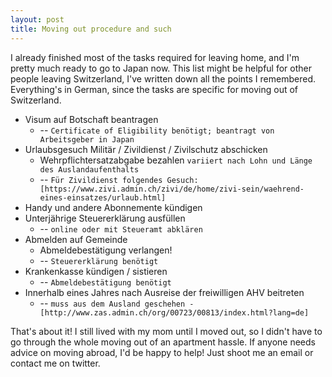 ```yaml
---
layout: post
title: Moving out procedure and such
---
```

I already finished most of the tasks required for leaving home, and I'm pretty much ready to go to Japan now. This list might be helpful for other people leaving Switzerland, I've written down all the points I remembered. Everything's in German, since the tasks are specific for moving out of Switzerland.

- Visum auf Botschaft beantragen 
  - -- `Certificate of Eligibility benötigt; beantragt von Arbeitsgeber in Japan`
- Urlaubsgesuch Militär / Zivildienst / Zivilschutz abschicken
  - Wehrpflichtersatzabgabe bezahlen `variiert nach Lohn und Länge des Auslandaufenthalts`
  -  -- `Für Zivildienst folgendes Gesuch: [https://www.zivi.admin.ch/zivi/de/home/zivi-sein/waehrend-eines-einsatzes/urlaub.html]`
- Handy und andere Abonnemente kündigen
- Unterjährige Steuererklärung ausfüllen
  -  -- `online oder mit Steueramt abklären`
- Abmelden auf Gemeinde 
  - Abmeldebestätigung verlangen!
  -  -- `Steuererklärung benötigt` 
- Krankenkasse kündigen / sistieren
  - -- `Abmeldebestätigung benötigt`
- Innerhalb eines Jahres nach Ausreise der freiwilligen AHV beitreten
  - -- `muss aus dem Ausland geschehen - [http://www.zas.admin.ch/org/00723/00813/index.html?lang=de]`

That's about it!
I still lived with my mom until I moved out, so I didn't have to go through the whole moving out of an apartment hassle. If anyone needs advice on moving abroad, I'd be happy to help! Just shoot me an email or contact me on twitter.
